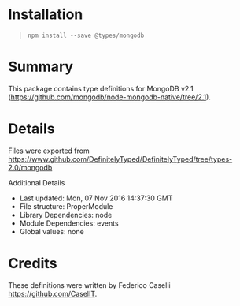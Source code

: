 # Installation
> `npm install --save @types/mongodb`

# Summary
This package contains type definitions for MongoDB v2.1 (https://github.com/mongodb/node-mongodb-native/tree/2.1).

# Details
Files were exported from https://www.github.com/DefinitelyTyped/DefinitelyTyped/tree/types-2.0/mongodb

Additional Details
 * Last updated: Mon, 07 Nov 2016 14:37:30 GMT
 * File structure: ProperModule
 * Library Dependencies: node
 * Module Dependencies: events
 * Global values: none

# Credits
These definitions were written by Federico Caselli <https://github.com/CaselIT>.
